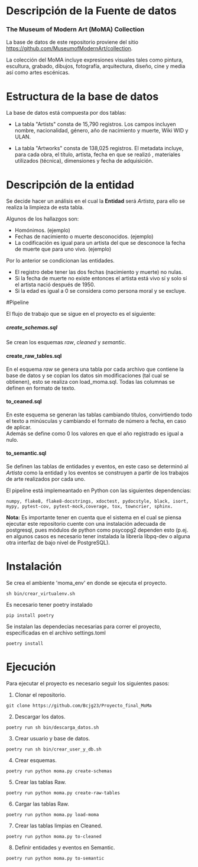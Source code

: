 # Descripción de la Fuente de datos  

### The Museum of Modern Art (MoMA) Collection 
La base de datos de este repositorio proviene del sitio https://github.com/MuseumofModernArt/collection.
  
La colección del MoMA incluye expresiones visuales tales como  pintura, escultura, grabado, dibujos, fotografía, arquitectura, diseño, cine y media así como artes escénicas.

# Estructura de la base de datos

La base de datos está compuesta por dos tablas:  

* La tabla "Artists" consta de 15,790 registros. Los campos incluyen nombre, nacionalidad, género, año de nacimiento y muerte, Wiki WID y ULAN.

* La tabla "Artworks" consta de 138,025 registros. El metadata incluye, para cada obra, el título, artista, fecha en que se realizó , materiales utilizados (técnica), dimensiones y fecha de adquisición.

# Descripción de la entidad  

Se decide hacer un análisis en el cual la **Entidad** será  *Artista*, para ello se realiza  la limpieza de esta tabla.  

Algunos de los hallazgos son:  
* Homónimos. (ejemplo)  
* Fechas de nacimiento o muerte desconocidos. (ejemplo)  
* La codificación es igual para un artista del que se desconoce la fecha de muerte  que para uno vivo. (ejemplo)  

Por lo anterior se condicionan las entidades.

* El registro debe tener las dos fechas (nacimiento y muerte) no nulas.  
* Si la fecha de muerte no existe entonces el artista está vivo sí y solo sí el artista nació después de 1950.  
* Si la edad es igual a 0 se considera como persona moral y se excluye.  

#Pipeline  

El flujo de trabajo que se sigue en el proyecto es el siguiente:  

##### create_schemas.sql  
Se crean los esquemas *raw*, *cleaned* y *semantic*. 

#### create_raw_tables.sql  
En el esquema *raw* se genera una tabla por cada archivo que contiene la base de datos y se copian los datos sin modificaciones (tal cual se obtienen), esto se realiza con load_moma.sql. Todas las columnas se definen en formato de texto.  

#### to_ceaned.sql  
En este esquema se generan las tablas cambiando títulos, convirtiendo todo el texto a minúsculas y cambiando el formato de número a fecha, en caso de aplicar.  
Además se define como 0 los valores en que el año registrado es igual a nulo.

#### to_semantic.sql  
Se definen las tablas de entidades y eventos, en este caso se determinó al *Artista* como la entidad y los eventos se construyen a partir de los trabajos de arte realizados por cada uno.  

El pipeline está implemeantado en Python con las siguientes dependencias:

```
numpy, flake8, flake8-docstrings, xdoctest, pydocstyle, black, isort, mypy, pytest-cov, pytest-mock,coverage, tox, towncrier, sphinx.
```

**Nota:** Es importante tener en cuenta que el sistema en el cual se piensa ejecutar este repositorio cuente con una instalación adecuada de postgresql, pues módulos de python como psycopg2 dependen esto (p.ej. en algunos casos es necesario tener instalada la librería libpq-dev o alguna otra interfaz de bajo nivel de PostgreSQL).

# Instalación

Se crea el ambiente 'moma_env' en donde se ejecuta el proyecto.
```
sh bin/crear_virtualenv.sh
```
Es necesario tener poetry instalado
```
pip install poetry
```
Se instalan las dependecias necesarias para correr el proyecto, especificadas en el archivo settings.toml
```
poetry install
```

# Ejecución

Para ejecutar el proyecto es necesario seguir los siguientes pasos:

1. Clonar el repositorio.
```
git clone https://github.com/Bcjg23/Proyecto_final_MoMa
```  
2. Descargar los datos.
```
poetry run sh bin/descarga_datos.sh
```
3. Crear usuario y base de datos.
```
poetry run sh bin/crear_user_y_db.sh
```
4. Crear esquemas.
```
poetry run python moma.py create-schemas
```
5. Crear las tablas Raw.
```
poetry run python moma.py create-raw-tables
```
6. Cargar las tablas Raw.
```
poetry run python moma.py load-moma
```
7. Crear las tablas limpias en Cleaned.
```
poetry run python moma.py to-cleaned
```
8. Definir entidades y eventos en  Semantic.
```
poetry run python moma.py to-semantic
```

